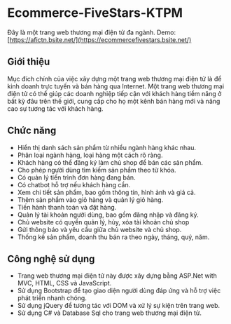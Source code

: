 # Ecommerce-FiveStars-KTPM

Đây là một trang web thương mại điện tử đa ngành.
Demo: [https://afictn.bsite.net/](https://ecommercefivestars.bsite.net/)

## Giới thiệu

Mục đích chính của việc xây dựng một trang web thương mại điện tử là để kinh doanh trực tuyến và bán hàng qua Internet. Một trang web thương mại điện tử có thể giúp các doanh nghiệp tiếp cận với khách hàng tiềm năng ở bất kỳ đâu trên thế giới, cung cấp cho họ một kênh bán hàng mới và nâng cao sự tương tác với khách hàng.

## Chức năng

- Hiển thị danh sách sản phẩm từ nhiều ngành hàng khác nhau.
- Phân loại ngành hàng, loại hàng một cách rõ ràng.
- Khách hàng có thể đăng ký làm chủ shop để bán các sản phẩm.
- Cho phép người dùng tìm kiếm sản phẩm theo từ khóa.
- Có quản lý tiến trình đơn hàng đang bán.
- Có chatbot hỗ trợ nếu khách hàng cần. 
- Xem chi tiết sản phẩm, bao gồm thông tin, hình ảnh và giá cả.
- Thêm sản phẩm vào giỏ hàng và quản lý giỏ hàng.
- Tiến hành thanh toán và đặt hàng.
- Quản lý tài khoản người dùng, bao gồm đăng nhập và đăng ký.
- Chủ website có quyền quản lý, hủy, xóa tài khoản chủ shop
- Gửi thông báo và yêu cầu giữa chủ website và chủ shop.
- Thống kê sản  phẩm, doanh thu bán ra theo ngày, tháng, quý, năm.

## Công nghệ sử dụng

- Trang web thương mại điện tử này được xây dựng bằng ASP.Net with MVC, HTML, CSS và JavaScript.
- Sử dụng Bootstrap để tạo giao diện người dùng đáp ứng và hỗ trợ việc phát triển nhanh chóng.
- Sử dụng jQuery để tương tác với DOM và xử lý sự kiện trên trang web.
- Sử dụng C# và Database Sql cho trang web thương mại điện tử.
